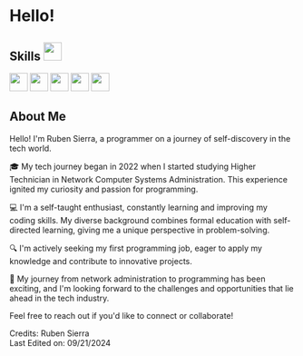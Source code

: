 

</p> 
<h1> Hello! </h1>

## Skills <img src="https://media2.giphy.com/media/QssGEmpkyEOhBCb7e1/giphy.gif?cid=ecf05e47a0n3gi1bfqntqmob8g9aid1oyj2wr3ds3mg700bl&rid=giphy.gif" width="32px">

<div>
    <img width='32px' src='https://raw.githubusercontent.com/rahulbanerjee26/githubAboutMeGenerator/main/icons/javascript.svg'>
    <img width='32px' src='https://raw.githubusercontent.com/rahulbanerjee26/githubAboutMeGenerator/main/icons/css.svg'>
    <img width='32px' src='https://raw.githubusercontent.com/rahulbanerjee26/githubAboutMeGenerator/main/icons/html.svg'>
    <img width='32px' src='https://raw.githubusercontent.com/rahulbanerjee26/githubAboutMeGenerator/main/icons/java.svg'>
    <img width='32px' src='https://raw.githubusercontent.com/rahulbanerjee26/githubAboutMeGenerator/main/icons/spring.svg'>
</div>

## About Me

Hello! I'm Ruben Sierra, a programmer on a journey of self-discovery in the tech world.

🎓 My tech journey began in 2022 when I started studying Higher Technician in Network Computer Systems Administration. This experience ignited my curiosity and passion for programming.

💻 I'm a self-taught enthusiast, constantly learning and improving my coding skills. My diverse background combines formal education with self-directed learning, giving me a unique perspective in problem-solving.

🔍 I'm actively seeking my first programming job, eager to apply my knowledge and contribute to innovative projects.

🌱 My journey from network administration to programming has been exciting, and I'm looking forward to the challenges and opportunities that lie ahead in the tech industry.

Feel free to reach out if you'd like to connect or collaborate!

Credits: Ruben Sierra  
Last Edited on: 09/21/2024
